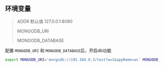 
## 环境变量

> ADDR  默认值 127.0.0.1:8080
>
> MONGODB_URI
> 
> MONGODB_DATABASE
> 

配置 `MONGODB_URI` 和 `MONGODB_DATABASE`后，开启db功能

```bash
export MONGODB_URI='mongodb://192.168.0.3/test?w=1&appName=ws' MONGODB_DATABASE="test"
```

